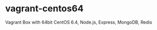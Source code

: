 vagrant-centos64
================

Vagrant Box with 64bit CentOS 6.4, Node.js, Express, MongoDB, Redis
